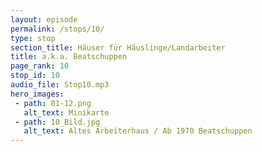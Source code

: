 ```yaml
---
layout: episode
permalink: /stops/10/
type: stop
section_title: Häuser für Häuslinge/Landarbeiter
title: a.k.a. Beatschuppen
page_rank: 10
stop_id: 10
audio_file: Stop10.mp3
hero_images:
 - path: 01-12.png
   alt_text: Minikarte
 - path: 10_Bild.jpg
   alt_text: Altes Arbeiterhaus / Ab 1970 Beatschuppen
---
```

